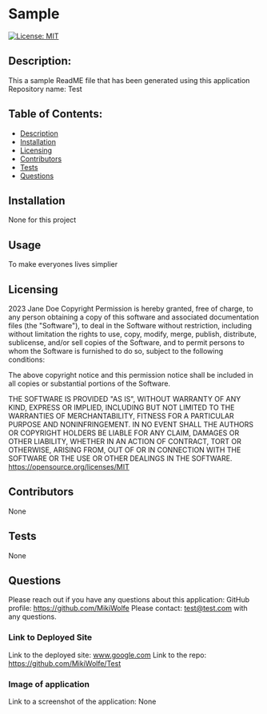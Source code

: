 # Sample
[![License: MIT](https://img.shields.io/badge/License-MIT-yellow.svg)](https://opensource.org/licenses/MIT)
## Description: 
This a sample ReadME file that has been generated using this application
Repository name: Test

## Table of Contents:
* [Description](#description)
* [Installation](#installation)
* [Licensing](#licensing)
* [Contributors](#contributors)
* [Tests](#tests)
* [Questions](#questions)

## Installation 
None for this project
## Usage
To make everyones lives simplier
## Licensing
2023 Jane Doe
Copyright Permission is hereby granted, free of charge, 
to any person obtaining a copy of this software and associated documentation files (the "Software"), to deal in 
the Software without restriction, including without limitation the rights to use, copy, modify, merge, publish, 
distribute, sublicense, and/or sell 
copies of the Software, and to permit persons to whom the Software is furnished to do so, 
subject to the following conditions:

The above copyright notice and this permission notice shall be included in all copies or substantial 
portions of the Software.

THE SOFTWARE IS PROVIDED "AS IS", WITHOUT WARRANTY OF ANY KIND, EXPRESS OR IMPLIED, INCLUDING BUT NOT LIMITED TO 
THE WARRANTIES OF MERCHANTABILITY, FITNESS FOR A PARTICULAR PURPOSE AND NONINFRINGEMENT. IN NO EVENT SHALL THE 
AUTHORS OR COPYRIGHT HOLDERS BE LIABLE FOR ANY CLAIM, DAMAGES OR OTHER LIABILITY, WHETHER IN AN ACTION OF CONTRACT, 
TORT OR OTHERWISE, ARISING FROM, OUT OF OR IN CONNECTION WITH THE SOFTWARE OR THE USE OR OTHER DEALINGS IN THE 
SOFTWARE.
https://opensource.org/licenses/MIT
## Contributors
None 
## Tests
None
## Questions
Please reach out if you have any questions about this application:
GitHub profile: https://github.com/MikiWolfe
Please contact: test@test.com with any questions. 

### Link to Deployed Site
Link to the deployed site: www.google.com
Link to the repo: https://github.com/MikiWolfe/Test

### Image of application
Link to a screenshot of the application: None
